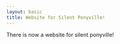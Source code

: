 ```yaml
---
layout: basic
title: Website for Silent Ponyville!
---
```

There is now a website for silent ponyville!
